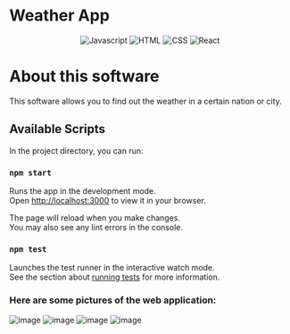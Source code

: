 # Weather App
<div align='center'>


![Javascript](https://img.shields.io/badge/Javascript-Language-yellow)
![HTML](https://img.shields.io/badge/HTML-Hypertext-red)
![CSS](https://img.shields.io/badge/CSS-Styles-pink)
![React](https://img.shields.io/badge/React-Components-orange)

</div>

# About this software

This software allows you to find out the weather in a certain nation or city.

## Available Scripts

In the project directory, you can run:

### `npm start`

Runs the app in the development mode.\
Open [http://localhost:3000](http://localhost:3000) to view it in your browser.

The page will reload when you make changes.\
You may also see any lint errors in the console.

### `npm test`

Launches the test runner in the interactive watch mode.\
See the section about [running tests](https://facebook.github.io/create-react-app/docs/running-tests) for more information.

### Here are some pictures of the web application:
![image](https://github.com/sabeur8/Weather-App/blob/main/Capture%20d'%C3%A9cran%202024-06-28%20115423.png)
![image](https://github.com/sabeur8/Weather-App/blob/main/Capture%20d'%C3%A9cran%202024-06-28%20115443.png)
![image](https://github.com/sabeur8/Weather-App/blob/main/Capture%20d'%C3%A9cran%202024-06-28%20115456.png)
![image](https://github.com/sabeur8/Weather-App/blob/main/Capture%20d'%C3%A9cran%202024-06-28%20115512.png)
